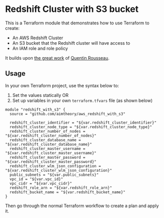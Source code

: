 # Redshift Cluster with S3 bucket
This is a Terraform module that demonstrates how to use Terraform to create:
* An AWS Redshift Cluster
* An S3 bucket that the Redshift cluster will have access to
* An IAM role and role policy

It builds upon [the great work](https://github.com/terraform-community-modules/tf_aws_redshift) of [Quentin Rousseau](https://github.com/kwent).

## Usage
In your own Terraform project, use the syntax below to:
1. Set the values statically
OR
2. Set up variables in your own `terraform.tfvars` file (as shown below)
```
module "redshift_with_s3" {
  source = "github.com/aimtheory/aws_redshift_with_s3"

  redshift_cluster_identifier = "${var.redshift_cluster_identifier}"
  redshift_cluster_node_type = "${var.redshift_cluster_node_type}"
  redshift_cluster_number_of_nodes = "${var.redshift_cluster_number_of_nodes}"
  redshift_cluster_database_name = "${var.redshift_cluster_database_name}"
  redshift_cluster_master_username = "${var.redshift_cluster_master_username}"
  redshift_cluster_master_password = "${var.redshift_cluster_master_password}"
  redshift_cluster_wlm_json_configuration = "${var.redshift_cluster_wlm_json_configuration}"
  public_subnets = "${var.public_subnets}"
  vpc_id = "${var.vpc_id}"
  vpc_cidr = "${var.vpc_cidr}"
  redshift_role_arn = "${var.redshift_role_arn}"
  redshift_bucket_name = "${var.redshift_bucket_name}"
}
```
Then go through the normal Terraform workflow to create a plan and apply it.
